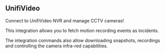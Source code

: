 ## UnifiVideo
Connect to UnifiVideo NVR and manage CCTV cameras!

This integration allows you to fetch motion recording events as incidents.

The integration commands also allow downloading snapshots, recordings and controlling the camera infra-red capabilities.
